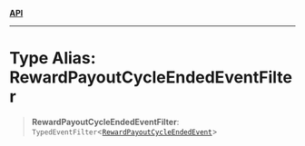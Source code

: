 [**API**](../../../README.md)

***

# Type Alias: RewardPayoutCycleEndedEventFilter

> **RewardPayoutCycleEndedEventFilter**: `TypedEventFilter`\<[`RewardPayoutCycleEndedEvent`](RewardPayoutCycleEndedEvent.md)\>
